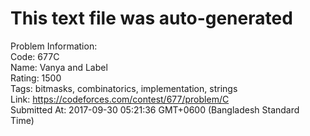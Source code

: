 # This text file was auto-generated  
  
Problem Information:  
Code: 677C  
Name: Vanya and Label  
Rating: 1500  
Tags: bitmasks, combinatorics, implementation, strings  
Link: https://codeforces.com/contest/677/problem/C  
Submitted At: 2017-09-30 05:21:36 GMT+0600 (Bangladesh Standard Time)  
